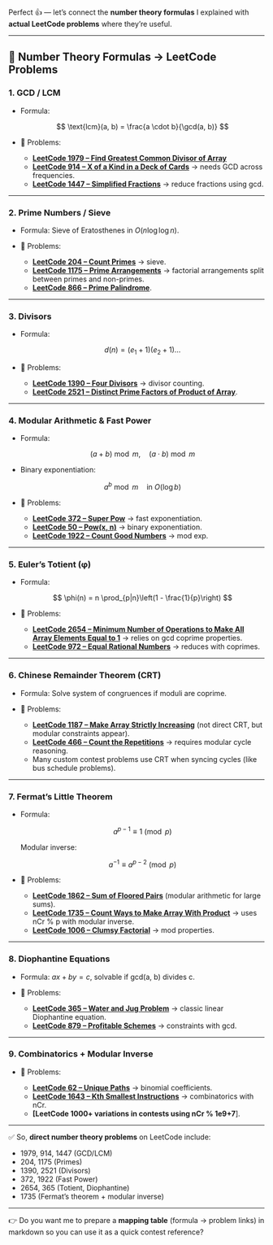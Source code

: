 Perfect 👍 — let’s connect the **number theory formulas** I explained with **actual LeetCode problems** where they’re useful.

---

## 🔑 Number Theory Formulas → LeetCode Problems

### 1. **GCD / LCM**

* Formula:

  $$
  \text{lcm}(a, b) = \frac{a \cdot b}{\gcd(a, b)}
  $$
* 🔹 Problems:

  * **[LeetCode 1979 – Find Greatest Common Divisor of Array](https://leetcode.com/problems/find-greatest-common-divisor-of-array/)**
  * **[LeetCode 914 – X of a Kind in a Deck of Cards](https://leetcode.com/problems/x-of-a-kind-in-a-deck-of-cards/)** → needs GCD across frequencies.
  * **[LeetCode 1447 – Simplified Fractions](https://leetcode.com/problems/simplified-fractions/)** → reduce fractions using gcd.

---

### 2. **Prime Numbers / Sieve**

* Formula: Sieve of Eratosthenes in $O(n \log \log n)$.
* 🔹 Problems:

  * **[LeetCode 204 – Count Primes](https://leetcode.com/problems/count-primes/)** → sieve.
  * **[LeetCode 1175 – Prime Arrangements](https://leetcode.com/problems/prime-arrangements/)** → factorial arrangements split between primes and non-primes.
  * **[LeetCode 866 – Prime Palindrome](https://leetcode.com/problems/prime-palindrome/)**.

---

### 3. **Divisors**

* Formula:

  $$
  d(n) = (e_1+1)(e_2+1)\dots
  $$
* 🔹 Problems:

  * **[LeetCode 1390 – Four Divisors](https://leetcode.com/problems/four-divisors/)** → divisor counting.
  * **[LeetCode 2521 – Distinct Prime Factors of Product of Array](https://leetcode.com/problems/distinct-prime-factors-of-product-of-array/)**.

---

### 4. **Modular Arithmetic & Fast Power**

* Formula:

  $$
  (a+b) \bmod m, \quad (a \cdot b) \bmod m
  $$
* Binary exponentiation:

  $$
  a^b \bmod m \quad \text{in } O(\log b)
  $$
* 🔹 Problems:

  * **[LeetCode 372 – Super Pow](https://leetcode.com/problems/super-pow/)** → fast exponentiation.
  * **[LeetCode 50 – Pow(x, n)](https://leetcode.com/problems/powx-n/)** → binary exponentiation.
  * **[LeetCode 1922 – Count Good Numbers](https://leetcode.com/problems/count-good-numbers/)** → mod exp.

---

### 5. **Euler’s Totient (φ)**

* Formula:

  $$
  \phi(n) = n \prod_{p|n}\left(1 - \frac{1}{p}\right)
  $$
* 🔹 Problems:

  * **[LeetCode 2654 – Minimum Number of Operations to Make All Array Elements Equal to 1](https://leetcode.com/problems/minimum-number-of-operations-to-make-all-array-elements-equal-to-1/)** → relies on gcd coprime properties.
  * **[LeetCode 972 – Equal Rational Numbers](https://leetcode.com/problems/equal-rational-numbers/)** → reduces with coprimes.

---

### 6. **Chinese Remainder Theorem (CRT)**

* Formula: Solve system of congruences if moduli are coprime.
* 🔹 Problems:

  * **[LeetCode 1187 – Make Array Strictly Increasing](https://leetcode.com/problems/make-array-strictly-increasing/)** (not direct CRT, but modular constraints appear).
  * **[LeetCode 466 – Count the Repetitions](https://leetcode.com/problems/count-the-repetitions/)** → requires modular cycle reasoning.
  * Many custom contest problems use CRT when syncing cycles (like bus schedule problems).

---

### 7. **Fermat’s Little Theorem**

* Formula:

  $$
  a^{p-1} \equiv 1 \pmod{p}
  $$

  Modular inverse:

  $$
  a^{-1} \equiv a^{p-2} \pmod{p}
  $$
* 🔹 Problems:

  * **[LeetCode 1862 – Sum of Floored Pairs](https://leetcode.com/problems/sum-of-floored-pairs/)** (modular arithmetic for large sums).
  * **[LeetCode 1735 – Count Ways to Make Array With Product](https://leetcode.com/problems/count-ways-to-make-array-with-product/)** → uses nCr % p with modular inverse.
  * **[LeetCode 1006 – Clumsy Factorial](https://leetcode.com/problems/clumsy-factorial/)** → mod properties.

---

### 8. **Diophantine Equations**

* Formula: $ax + by = c$, solvable if gcd(a, b) divides c.
* 🔹 Problems:

  * **[LeetCode 365 – Water and Jug Problem](https://leetcode.com/problems/water-and-jug-problem/)** → classic linear Diophantine equation.
  * **[LeetCode 879 – Profitable Schemes](https://leetcode.com/problems/profitable-schemes/)** → constraints with gcd.

---

### 9. **Combinatorics + Modular Inverse**

* 🔹 Problems:

  * **[LeetCode 62 – Unique Paths](https://leetcode.com/problems/unique-paths/)** → binomial coefficients.
  * **[LeetCode 1643 – Kth Smallest Instructions](https://leetcode.com/problems/kth-smallest-instructions/)** → combinatorics with nCr.
  * **\[LeetCode 1000+ variations in contests using nCr % 1e9+7**].

---

✅ So, **direct number theory problems** on LeetCode include:

* 1979, 914, 1447 (GCD/LCM)
* 204, 1175 (Primes)
* 1390, 2521 (Divisors)
* 372, 1922 (Fast Power)
* 2654, 365 (Totient, Diophantine)
* 1735 (Fermat’s theorem + modular inverse)

---

👉 Do you want me to prepare a **mapping table** (formula → problem links) in markdown so you can use it as a quick contest reference?
